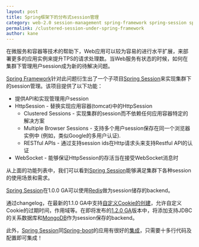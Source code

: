 ```yaml
---
layout: post
title: Spring框架下的分布式session管理
category: web-2.0 session-management spring-framework spring-session spring-boot
permalink: /clustered-session-under-spring-framework
author: kane
---
```


在微服务和容器等技术的帮助下，Web应用可以较为容易的进行水平扩展，来部署更多的应用实例来提升TPS的请求处理数。当Web服务有状态的时候，如何在集群下管理用户session成为新的待解决问题。

<!-- more -->

[Spring Framework][spring]针对此问题衍生出了一个子项目[Spring Session][spring-session]来实现集群下的session管理。该项目提供了以下功能：

- 提供API和实现管理用户session
- HttpSession - 替换实现应用容器(tomcat)中的HttpSession
  + Clustered Sessions - 实现集群的session而不依赖任何应用容器特定的解决方案
  + Multiple Browser Sessions - 支持多个用户session保存在同一个浏览器实例中 (例如，类似Google的多用户认证).
  + RESTful APIs - 通过支持session ids在Http请求头来支持Restful API的认证
- WebSocket - 能够保证HttpSession的存活当在接受WebSocket消息时

从上面的功能列表中，我们可以看到[Spring Session][spring-session]能够满足集群下各种session的使用场景和需求。

[Spring Session][spring-session]在1.0.0 GA可以使用[Redis][redis]做为session储存的backend。

通过changelog，在最新的1.1.0 GA中支持[自定义Cookie的创建][1.1.0-what-is-new]，允许自定义Cookie的过期时间，作用域等。在即将发布的[1.2.0 GA][1.2.0-what-is-new]版本中，将添加支持JDBC的关系数据库和[MongoDB][mongo]作为session保存的backend。

此外，[Spring Session][spring-session]同[Spring-boot][spring-boot]的应用有很好的[集成][spring-boot-spring-session-integration]，只需要十多行代码及配置即可集成！

[spring]: https://spring.io
[spring-session]: http://projects.spring.io/spring-session/
[redis]: http://redis.io/
[1.1.0-what-is-new]: http://docs.spring.io/spring-session/docs/1.1.1.RELEASE/reference/html5/#what-s-new-in-1-1
[1.2.0-what-is-new]: http://docs.spring.io/spring-session/docs/1.2.0.RC2/reference/html5/#what-s-new-in-1-2
[mongo]: https://www.mongodb.org/
[spring-boot-spring-session-integration]: http://docs.spring.io/spring-session/docs/current/reference/html5/guides/boot.html
[spring-boot]: http://projects.spring.io/spring-boot/